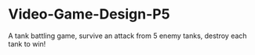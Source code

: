 # Video-Game-Design-P5
A tank battling game, survive an attack from 5 enemy tanks, destroy each tank to win!
